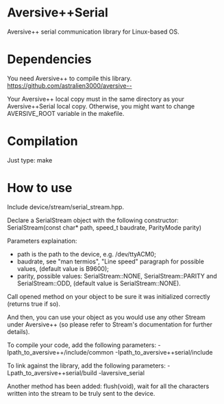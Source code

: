 Aversive++Serial
================

Aversive++ serial communication library for Linux-based OS.

Dependencies
============

You need Aversive++ to compile this library.
https://github.com/astralien3000/aversive--

Your Aversive++ local copy must in the same directory as your Aversive++Serial local copy.
Otherwise, you might want to change AVERSIVE_ROOT variable in the makefile.

Compilation
===========

Just type: make

How to use
==========

Include device/stream/serial_stream.hpp.

Declare a SerialStream object with the following constructor:
SerialStream(const char* path, speed_t baudrate, ParityMode parity)

Parameters explaination:
- path is the path to the device, e.g. /dev/ttyACM0;
- baudrate, see "man termios", "Line speed" paragraph for possible values,
  (default value is B9600);
- parity, possible values: SerialStream::NONE, SerialStream::PARITY and SerialStream::ODD,
  (default value is SerialStream::NONE).

Call opened method on your object to be sure it was initialized correctly (returns true if so).

And then, you can use your object as you would use any other Stream under Aversive++
(so please refer to Stream's documentation for further details).

To compile your code, add the following parameters:
-Ipath_to_aversive++/include/common -Ipath_to_aversive++serial/include

To link against the library, add the following parameters:
-Lpath_to_aversive++serial/build -laversive_serial

Another method has been added: flush(void), wait for all the characters written into the stream to be truly sent to the device.